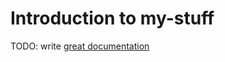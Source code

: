 # Introduction to my-stuff

TODO: write [great documentation](http://jacobian.org/writing/great-documentation/what-to-write/)
